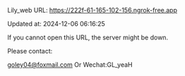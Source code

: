 Lily_web URL: https://222f-61-165-102-156.ngrok-free.app

Updated at: 2024-12-06 06:16:25

If you cannot open this URL, the server might be down.

Please contact: 

goley04@foxmail.com Or Wechat:GL_yeaH